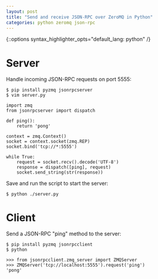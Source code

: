```yaml
---
layout: post
title: "Send and receive JSON-RPC over ZeroMQ in Python"
categories: python zeromq json-rpc
---
```

{::options syntax_highlighter_opts="default_lang: python" /}

Server
======

Handle incoming JSON-RPC requests on port 5555:

``` shell
$ pip install pyzmq jsonrpcserver
$ vim server.py
```

    import zmq
    from jsonrpcserver import dispatch

    def ping():
        return 'pong'

    context = zmq.Context()
    socket = context.socket(zmq.REP)
    socket.bind('tcp://*:5555')

    while True:
        request = socket.recv().decode('UTF-8')
        response = dispatch([ping], request)
        socket.send_string(str(response))

Save and run the script to start the server:

``` shell
$ python ./server.py
```

Client
======

Send a JSON-RPC "ping" method to the server:

``` shell
$ pip install pyzmq jsonrpcclient
$ python
```

    >>> from jsonrpcclient.zmq_server import ZMQServer
    >>> ZMQServer('tcp://localhost:5555').request('ping')
    'pong'
